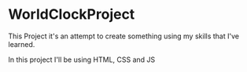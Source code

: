 # WorldClockProject
This Project it's an attempt to create something using my skills that I've learned.

In this project I'll be using HTML, CSS and JS